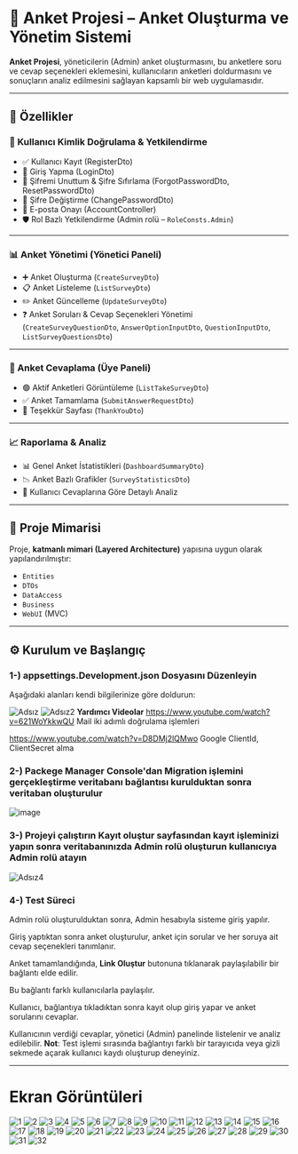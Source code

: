 # 📝 Anket Projesi – Anket Oluşturma ve Yönetim Sistemi

**Anket Projesi**, yöneticilerin (Admin) anket oluşturmasını, bu anketlere soru ve cevap seçenekleri eklemesini, kullanıcıların anketleri doldurmasını ve sonuçların analiz edilmesini sağlayan kapsamlı bir web uygulamasıdır.

---

## 🚀 Özellikler

### 👤 Kullanıcı Kimlik Doğrulama & Yetkilendirme
- ✅ Kullanıcı Kayıt (RegisterDto)
- 🔐 Giriş Yapma (LoginDto)
- 🔁 Şifremi Unuttum & Şifre Sıfırlama (ForgotPasswordDto, ResetPasswordDto)
- 🔄 Şifre Değiştirme (ChangePasswordDto)
- 📧 E-posta Onayı (AccountController)
- 🛡️ Rol Bazlı Yetkilendirme (Admin rolü – `RoleConsts.Admin`)

---

### 📊 Anket Yönetimi (Yönetici Paneli)
- ➕ Anket Oluşturma (`CreateSurveyDto`)
- 📋 Anket Listeleme (`ListSurveyDto`)
- ✏️ Anket Güncelleme (`UpdateSurveyDto`)
- ❓ Anket Soruları & Cevap Seçenekleri Yönetimi  
  (`CreateSurveyQuestionDto`, `AnswerOptionInputDto`, `QuestionInputDto`, `ListSurveyQuestionsDto`)

---

### 📝 Anket Cevaplama (Üye Paneli)
- 🟢 Aktif Anketleri Görüntüleme (`ListTakeSurveyDto`)
- ✅ Anket Tamamlama (`SubmitAnswerRequestDto`)
- 🙏 Teşekkür Sayfası (`ThankYouDto`)

---

### 📈 Raporlama & Analiz
- 📊 Genel Anket İstatistikleri (`DashboardSummaryDto`)
- 📉 Anket Bazlı Grafikler (`SurveyStatisticsDto`)
- 📑 Kullanıcı Cevaplarına Göre Detaylı Analiz

---

## 🧱 Proje Mimarisi
Proje, **katmanlı mimari (Layered Architecture)** yapısına uygun olarak yapılandırılmıştır:

- `Entities`
- `DTOs`
- `DataAccess`
- `Business`
- `WebUI` (MVC)

---

## ⚙️ Kurulum ve Başlangıç

### 1-) appsettings.Development.json Dosyasını Düzenleyin

Aşağıdaki alanları kendi bilgilerinize göre doldurun:

![Adsız](https://github.com/user-attachments/assets/c810bcc1-ed65-48e2-a30c-2de84b0d9346)
![Adsız2](https://github.com/user-attachments/assets/0156ce44-3413-4042-9efa-137464e71962)
**Yardımcı Videolar**
https://www.youtube.com/watch?v=621WoYkkwQU  Mail iki adımlı doğrulama işlemleri 

https://www.youtube.com/watch?v=D8DMj2lQMwo  Google ClientId, ClientSecret alma 


### 2-) Packege Manager Console'dan Migration işlemini gerçekleştirme veritabanı bağlantısı kurulduktan sonra veritaban oluşturulur

![image](https://github.com/user-attachments/assets/68e098e4-cf3b-4987-a394-a035c1dfdd99)

### 3-) Projeyi çalıştırın Kayıt oluştur sayfasından kayıt işleminizi yapın sonra veritabanınızda  Admin rolü oluşturun kullanıcıya **Admin** rolü atayın

![Adsız4](https://github.com/user-attachments/assets/225024a5-094f-45c2-8c5b-255cac3ff74b)

### 4-)   Test Süreci

Admin rolü oluşturulduktan sonra, Admin hesabıyla sisteme giriş yapılır.

Giriş yaptıktan sonra anket oluşturulur, anket için sorular ve her soruya ait cevap seçenekleri tanımlanır.

Anket tamamlandığında, **Link Oluştur** butonuna tıklanarak paylaşılabilir bir bağlantı elde edilir.

Bu bağlantı farklı kullanıcılarla paylaşılır.

Kullanıcı, bağlantıya tıkladıktan sonra kayıt olup giriş yapar ve anket sorularını cevaplar.

Kullanıcının verdiği cevaplar, yönetici (Admin) panelinde listelenir ve analiz edilebilir.
**Not**: Test işlemi sırasında bağlantıyı farklı bir tarayıcıda veya gizli sekmede açarak kullanıcı kaydı oluşturup deneyiniz.

---

# Ekran Görüntüleri
  
![1](https://github.com/user-attachments/assets/bcfc95ff-3442-487e-a615-9fe5677c3068)
![2](https://github.com/user-attachments/assets/e8369e5e-f382-4673-8c97-c70ee81e82cb)
![3](https://github.com/user-attachments/assets/8efbe4ac-bc60-4924-a8d2-b3af4e052cb9)
![4](https://github.com/user-attachments/assets/a2cd10fd-5078-45aa-ba72-bad071066cb0)
![5](https://github.com/user-attachments/assets/cc02e298-cc13-48fd-8068-225d871a6423)
![6](https://github.com/user-attachments/assets/35779194-6296-4c95-96ec-00039fe0efd4)
![7](https://github.com/user-attachments/assets/fa98e9f9-47d7-4372-a818-8e25ccf9e019)
![8](https://github.com/user-attachments/assets/f27cf0c1-84d3-4abd-b8b8-c8167d7efc85)
![9](https://github.com/user-attachments/assets/f52a5b86-0104-4702-a32a-80355081afaf)
![10](https://github.com/user-attachments/assets/b526ceb5-2447-4550-ad5a-17fd6975e2dc)
![11](https://github.com/user-attachments/assets/4e00a0a8-571b-4720-9ed4-56e91c0a5dd5)
![12](https://github.com/user-attachments/assets/c35d5b98-7f39-469e-a893-1ae7b35c787f)
![13](https://github.com/user-attachments/assets/589779e1-f5a0-4399-8e5c-377430229a35)
![14](https://github.com/user-attachments/assets/bc47c88d-1f30-4c71-b915-12a2323b87ce)
![15](https://github.com/user-attachments/assets/1870126f-8b8a-4723-b650-d22c36a1525d)
![16](https://github.com/user-attachments/assets/a2bb01e0-1cb2-4d1a-89bb-280b07b8adaa)
![17](https://github.com/user-attachments/assets/b199552f-22bb-4d23-b892-914a309b41a8)
![18](https://github.com/user-attachments/assets/4b1188cb-55a7-4148-929f-bbf304fece10)
![19](https://github.com/user-attachments/assets/875e1417-92ae-4f81-8e27-d459d80cd695)
![20](https://github.com/user-attachments/assets/5f76c5a4-4e63-4d6c-ac8b-5d7eb21a6863)
![21](https://github.com/user-attachments/assets/e49c7c20-f496-45df-a7ed-9bc6bd366883)
![22](https://github.com/user-attachments/assets/5801372f-73ca-4ce7-b374-ef0ff4e171f5)
![23](https://github.com/user-attachments/assets/5b55b168-fb75-4955-9889-fb488e953ded)
![24](https://github.com/user-attachments/assets/7ab3887f-417b-4347-b412-1a6bff5c03c7)
![25](https://github.com/user-attachments/assets/0e82f70e-e85f-4967-84e1-30bd5d01ea96)
![26](https://github.com/user-attachments/assets/0f8ca378-aaa9-4fb0-b899-c77c7fa34a13)
![27](https://github.com/user-attachments/assets/609fbb3b-8d54-4b9c-80d9-eaa8d8edb845)
![28](https://github.com/user-attachments/assets/088bef8a-a4a5-4671-86ea-4cc15d91bcfd)
![29](https://github.com/user-attachments/assets/274123ea-b990-48e3-af15-566aded182af)
![30](https://github.com/user-attachments/assets/0ba49ae0-91cf-4b38-9746-6bf17150c521)
![31](https://github.com/user-attachments/assets/521f9967-a801-4606-9434-0fc6f5ac6690)
![32](https://github.com/user-attachments/assets/70bbfb81-b110-42bd-a62c-308d5a91e744)




















